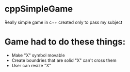 # cppSimpleGame
Really simple game in c++ created only to pass my subject

# Game had to do these things:
- Make "X" symbol movable
- Create boundries that are solid "X" can't cross them
- User can resize "X"

